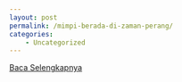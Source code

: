 ```yaml
---
layout: post
permalink: /mimpi-berada-di-zaman-perang/
categories:
    - Uncategorized
---
```


[Baca Selengkapnya](/01)